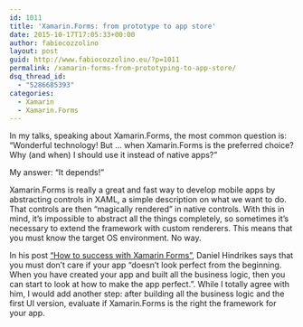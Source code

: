 ```yaml
---
id: 1011
title: 'Xamarin.Forms: from prototype to app store'
date: 2015-10-17T17:05:33+00:00
author: fabiocozzolino
layout: post
guid: http://www.fabiocozzolino.eu/?p=1011
permalink: /xamarin-forms-from-prototyping-to-app-store/
dsq_thread_id:
  - "5286685393"
categories:
  - Xamarin
  - Xamarin.Forms
---
```

In my talks, speaking about Xamarin.Forms, the most common question is: &#8220;Wonderful technology! But &#8230; when Xamarin.Forms is the preferred choice? Why (and when) I should use it instead of native apps?&#8221;

My answer: &#8220;It depends!&#8221;

Xamarin.Forms is really a great and fast way to develop mobile apps by abstracting controls in XAML, a simple description on what we want to do. That controls are then &#8220;magically rendered&#8221; in native controls. With this in mind, it&#8217;s impossible to abstract all the things completely, so sometimes it&#8217;s necessary to extend the framework with custom renderers. This means that you must know the target OS environment. No way.

In his post <a href="http://danielhindrikes.se/xamarin/how-to-success-with-xamarin-forms/" target="_blank">&#8220;How to success with Xamarin Forms&#8221;</a>, Daniel Hindrikes says that you must don&#8217;t care if your app &#8220;doesn’t look perfect from the beginning. When you have created your app and built all the business logic, then you can start to look at how to make the app perfect.&#8221;. While I totally agree with him, I would add another step: after building all the business logic and the first UI version, evaluate if Xamarin.Forms is the right the framework for your app.

&nbsp;